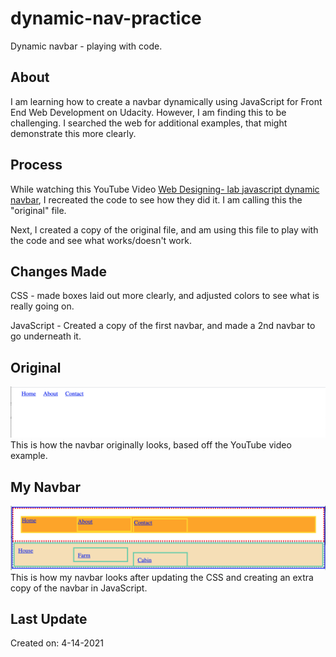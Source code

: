 # dynamic-nav-practice
Dynamic navbar - playing with code.

## About

I am learning how to create a navbar dynamically using JavaScript for Front End Web Development on Udacity. However, I am finding this to be challenging. I searched the web for additional examples, that might demonstrate this more clearly.

## Process

While watching this YouTube Video [Web Designing- lab javascript dynamic navbar](https://youtu.be/rSHJa1Mji_I), I recreated the code to see how they did it. I am calling this the "original" file.

Next, I created a copy of the original file, and am using this file to play with the code and see what works/doesn't work.

## Changes Made

CSS - made boxes laid out more clearly, and adjusted colors to see what is really going on.

JavaScript - Created a copy of the first navbar, and made a 2nd navbar to go underneath it.

## Original
![](original.png)
This is how the navbar originally looks, based off the YouTube video example.

## My Navbar
![](mynavbar.png)
This is how my navbar looks after updating the CSS and creating an extra copy of the navbar in JavaScript.

## Last Update

Created on: 4-14-2021